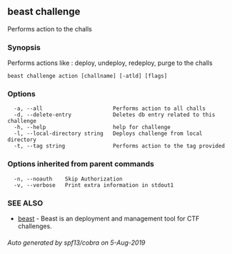 ## beast challenge

Performs action to the challs

### Synopsis

Performs actions like : deploy, undeploy, redeploy, purge to the challs

```
beast challenge action [challname] [-atld] [flags]
```

### Options

```
  -a, --all                      Performs action to all challs
  -d, --delete-entry             Deletes db entry related to this challenge
  -h, --help                     help for challenge
  -l, --local-directory string   Deploys challenge from local directory
  -t, --tag string               Performs action to the tag provided
```

### Options inherited from parent commands

```
  -n, --noauth    Skip Authorization
  -v, --verbose   Print extra information in stdout1
```

### SEE ALSO

* [beast](beast.md)	 - Beast is an deployment and management tool for CTF challenges.

###### Auto generated by spf13/cobra on 5-Aug-2019
